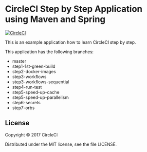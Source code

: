 # CircleCI Step by Step Application using Maven and Spring 
[![CircleCI](https://circleci.com/gh/kurumai/circleci-step-by-step/tree/step4-run-test.svg?style=svg)](https://circleci.com/gh/kurumai/circleci-step-by-step/tree/step4-run-test)

This is an example application how to learn CircleCI step by step.

This application has the following branches: 

- master
- step1-1st-green-build
- step2-docker-images
- step3-workflows
- step3-workflows-sequential
- step4-run-test
- step5-speed-up-cache
- step5-speed-up-parallelism
- step6-secrets
- step7-orbs

## License

Copyright © 2017 CircleCI

Distributed under the MIT license, see the file LICENSE.



